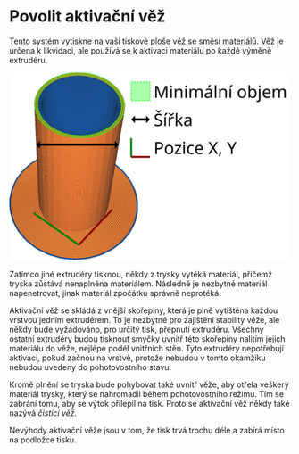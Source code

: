 Povolit aktivační věž
====
Tento systém vytiskne na vaši tiskové ploše věž se směsí materiálů. Věž je určena k likvidaci, ale používá se k aktivaci materiálu po každé výměně extrudéru.

![Jak vypadá aktivační věž a její rozměry](../images/prime_tower_cs.svg)

Zatímco jiné extrudéry tisknou, někdy z trysky vytéká materiál, přičemž tryska zůstává nenaplněna materiálem. Následně je nezbytné materiál napenetrovat, jinak materiál zpočátku správně neprotéká.

Aktivační věž se skládá z vnější skořepiny, která je plně vytištěna každou vrstvou jedním extrudérem. To je nezbytné pro zajištění stability věže, ale někdy bude vyžadováno, pro určitý tisk, přepnutí  extrudéru. Všechny ostatní extrudéry budou tisknout smyčky uvnitř této skořepiny nalitím jejich materiálu do věže, nejlépe podél vnitřních stěn. Tyto extrudéry nepotřebují aktivaci, pokud začnou na vrstvě, protože nebudou v tomto okamžiku nebudou uvedeny do pohotovostního stavu.

Kromě plnění se tryska bude pohybovat také uvnitř věže, aby otřela veškerý materiál trysky, který se nahromadil během pohotovostního režimu. Tím se zabrání tomu, aby se výtok přilepil na tisk. Proto se aktivační věž někdy také nazývá *čistící věž*.

Nevýhody aktivační věže jsou v tom, že tisk trvá trochu déle a zabírá místo na podložce tisku.
